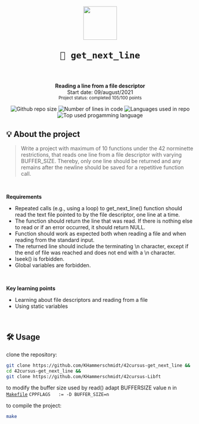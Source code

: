 <h1 align="center">
  <img  width="90" src="https://user-images.githubusercontent.com/19689770/129336866-169b0dc7-ea41-47d4-b50a-d466508031af.png">
  
	🧰 get_next_line
 </img>

</h1>
</br>

<p align="center">
	<b>Reading a line from a file descriptor</b></br>
	Start date: 09/august/2021 </br>
	<sub> Project status: completed 105/100 points </sub>
</p>

<p align="center">
	<img alt="Github repo size" src="https://img.shields.io/github/repo-size/KHammerschmidt/42cursus-get_next_line?color=red"/>
	<img alt="Number of lines in code" src="https://img.shields.io/tokei/lines/github/KHammerschmidt/42cursus-get_next_line?color=blueviolet"/>
	<img alt="Languages used in repo" src="https://img.shields.io/github/languages/count/KHammerschmidt/42cursus-get_next_line?color=silver"/>
	<img alt="Top used progamming language" src="https://img.shields.io/github/languages/top/KHammerschmidt/42cursus-get_next_line?color=gold"/>	
</p>



## 💡 About the project
> Write a project with maximum of 10 functions under the 42 norminette restrictions, that reads one line from a file descriptor with varying BUFFER_SIZE. Thereby, only one line should be returned and any remains after the newline should be saved for a repetitive function call.
</br>

**Requirements** </br>
- Repeated calls (e.g., using a loop) to get_next_line() function should read the text file pointed to by the file descriptor, one line at a time.</br>
- The function should return the line that was read. If there is nothing else to read or if an error occurred, it should return NULL.</br>
- Function should work as expected both when reading a file and when reading from the standard input.</br>
- The returned line should include the terminating \n character, except if the end of file was reached and does not end with a \n character.</br>
- lseek() is forbidden.</br>
- Global variables are forbidden.</br>
</br>

**Key learning points**
  - Learning about file descriptors and reading from a file
  - Using static variables
</br>

## 🛠️ **Usage**

clone the repository:
```bash
git clone https://github.com/KHammerschmidt/42cursus-get_next_line &&
cd 42cursus-get_next_line &&
git clone https://github.com/KHammerschmidt/42cursus-Libft
```

to modify the buffer size used by read() adapt BUFFERSIZE value n in </br>
[`Makefile`](./Makefile) ``` CPPFLAGS	:= -D BUFFER_SIZE=n ```

to compile the project:
```bash
make
```
</br>
